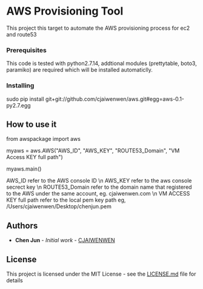 # AWS Provisioning Tool

This project this target to automate the AWS provisioning process for ec2 and route53

### Prerequisites

This code is tested with python2.7.14, addtional modules (prettytable, boto3, paramiko) are required which will be installed automaticlly.


### Installing

sudo pip install git+git://github.com/cjaiwenwen/aws.git#egg=aws-0.1-py2.7.egg

## How to use it

from awspackage import aws

myaws = aws.AWS("AWS_ID",
        	"AWS_KEY",
        	"ROUTE53_Domain",
        	"VM Access KEY full path")

myaws.main()

AWS_ID refer to the AWS console ID \n
AWS_KEY refer to the aws console secrect key \n
ROUTE53_Domain refer to the domain name that registered to the AWS under the same account, eg. cjaiwenwen.com \n
VM ACCESS KEY full path refer to the local pem key path eg, /Users/cjaiwenwen/Desktop/chenjun.pem 

## Authors

* **Chen Jun** - *Initial work* - [CJAIWENWEN](https://github.com/cjaiwenwen)

## License

This project is licensed under the MIT License - see the [LICENSE.md](LICENSE.md) file for details






